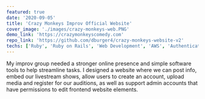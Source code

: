 ```yaml
---
featured: true
date: '2020-09-05'
title: 'Crazy Monkeys Improv Official Website'
cover_image: './images/crazy-monkeys-web.PNG'
demo_link: 'https://crazymonkeyscomedy.com'
repo_link: 'https://github.com/dburger4/crazy-monkeys-website-v2'
techs: ['Ruby', 'Ruby on Rails', 'Web Development', 'AWS', 'Authentication']
---
```


My improv group needed a stronger online presence and simple software tools to help streamline tasks. I designed a website where we can post info, embed our livestream shows, allow users to create an account, upload media and register for our auditions, as well as support admin accounts that have permissions to edit frontend website elements.